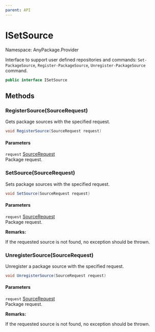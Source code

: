 ```yaml
---
parent: API
---
```


# ISetSource

Namespace: AnyPackage.Provider

Interface to support user defined repositories and commands:
 `Set-PackageSource`, `Register-PackageSource`,
 `Unregister-PackageSource` command.

```csharp
public interface ISetSource
```

## Methods

### **RegisterSource(SourceRequest)**

Gets package sources with the specified request.

```csharp
void RegisterSource(SourceRequest request)
```

#### Parameters

`request` [SourceRequest](./anypackage.provider.sourcerequest.md)<br>
Package request.

### **SetSource(SourceRequest)**

Sets package sources with the specified request.

```csharp
void SetSource(SourceRequest request)
```

#### Parameters

`request` [SourceRequest](./anypackage.provider.sourcerequest.md)<br>
Package request.

**Remarks:**

If the requested source is not found, no exception should be thrown.

### **UnregisterSource(SourceRequest)**

Unregister a package source with the specified request.

```csharp
void UnregisterSource(SourceRequest request)
```

#### Parameters

`request` [SourceRequest](./anypackage.provider.sourcerequest.md)<br>
Package request.

**Remarks:**

If the requested source is not found, no exception should be thrown.

